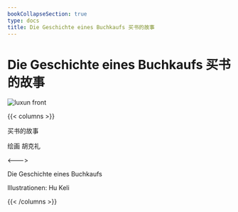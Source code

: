 ```yaml
---
bookCollapseSection: true
type: docs
title: Die Geschichte eines Buchkaufs 买书的故事
---
```


# Die Geschichte eines Buchkaufs 买书的故事

![luxun front](./../../images/luxun/MaiShuDeGuShi/1-page-00001.jpg)

{{< columns >}}

买书的故事

绘画 胡克礼

<--->

Die Geschichte eines Buchkaufs

Illustrationen: Hu Keli

{{< /columns >}}


